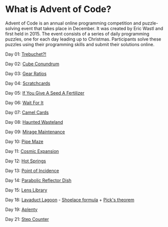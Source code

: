 # What is Advent of Code?

Advent of Code is an annual online programming competition and puzzle-solving event that takes place in December. It was created by Eric Wastl and first held in 2015. The event consists of a series of daily programming puzzles, one for each day leading up to Christmas. Participants solve these puzzles using their programming skills and submit their solutions online.

Day 01: [Trebuchet?!](https://adventofcode.com/2023/day/1)

Day 02: [Cube Conundrum](https://adventofcode.com/2023/day/2)

Day 03: [Gear Ratios](https://adventofcode.com/2023/day/3)

Day 04: [Scratchcards](https://adventofcode.com/2023/day/4)

Day 05: [If You Give A Seed A Fertilizer](https://adventofcode.com/2023/day/5)

Day 06: [Wait For It](https://adventofcode.com/2023/day/6)

Day 07: [Camel Cards](https://adventofcode.com/2023/day/7)

Day 08: [Haunted Wasteland](https://adventofcode.com/2023/day/8)

Day 09: [Mirage Maintenance](https://adventofcode.com/2023/day/9)

Day 10: [Pipe Maze](https://adventofcode.com/2023/day/10)

Day 11: [Cosmic Expansion](https://adventofcode.com/2023/day/11)

Day 12: [Hot Springs](https://adventofcode.com/2023/day/12)

Day 13: [Point of Incidence](https://adventofcode.com/2023/day/13)

Day 14: [Parabolic Reflector Dish](https://adventofcode.com/2023/day/14)

Day 15: [Lens Library](https://adventofcode.com/2023/day/15)

Day 18: [Lavaduct Lagoon](https://adventofcode.com/2023/day/18) - [Shoelace formula](https://en.wikipedia.org/wiki/Shoelace_formula) + [Pick's theorem](https://en.wikipedia.org/wiki/Pick%27s_theorem)

Day 19: [Aplenty](https://adventofcode.com/2023/day/19)

Day 21: [Step Counter](https://adventofcode.com/2023/day/21)
